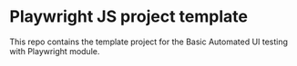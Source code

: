 # Playwright JS project template 

This repo contains the template project for the Basic Automated UI testing with Playwright module.